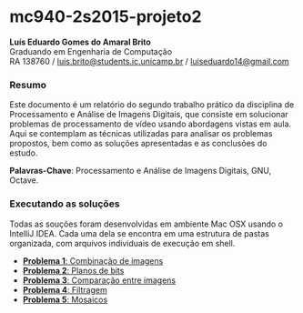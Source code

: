 mc940-2s2015-projeto2
=====================

**Luís Eduardo Gomes do Amaral Brito**<br/>
Graduando em Engenharia de Computação<br/>
RA 138760 / luis.brito@students.ic.unicamp.br / luiseduardo14@gmail.com<br/>

### Resumo 

Este documento é um relatório do segundo trabalho prático da disciplina de Processamento e Análise de Imagens Digitais, que consiste em solucionar problemas de processamento de vídeo usando abordagens vistas em aula. Aqui se contemplam as técnicas utilizadas para analisar os problemas propostos, bem como as soluções apresentadas e as conclusões do estudo. 


**Palavras-Chave**: Processamento e Análise de Imagens Digitais, GNU, Octave.

### Executando as soluções

Todas as souções foram desenvolvidas em ambiente Mac OSX usando o IntelliJ IDEA. Cada uma dela se encontra em uma estrutura de pastas organizada, com arquivos individuais de execução em shell.

 - [**Problema 1**: Combinação de imagens](./ex1)
 - [**Problema 2**: Planos de bits](./ex2)
 - [**Problema 3**: Comparação entre imagens](./ex3)
 - [**Problema 4**: Filtragem](./ex4)
 - [**Problema 5**: Mosaicos](./ex5)
